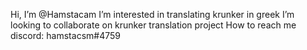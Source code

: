 Hi, I’m @Hamstacam
I’m interested in translating krunker in greek
I’m looking to collaborate on krunker translation project
How to reach me discord: hamstacsm#4759
